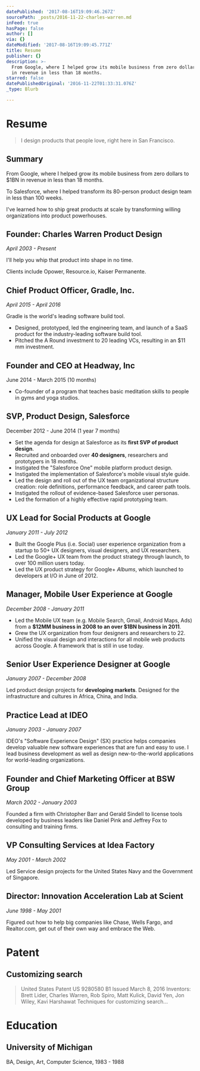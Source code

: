 ```yaml
---
datePublished: '2017-08-16T19:09:46.267Z'
sourcePath: _posts/2016-11-22-charles-warren.md
inFeed: true
hasPage: false
author: []
via: {}
dateModified: '2017-08-16T19:09:45.771Z'
title: Resume
publisher: {}
description: >-
  From Google, where I helped grow its mobile business from zero dollars to $1BN
  in revenue in less than 18 months.
starred: false
datePublishedOriginal: '2016-11-22T01:33:31.076Z'
_type: Blurb

---
```

# **Resume**

> I design products that people love, right here in San Francisco.

## Summary

From Google, where I helped grow its mobile business from zero dollars to $1BN in revenue in less than 18 months.

To Salesforce, where I helped transform its 80-person product design team in less than 100 weeks.

I've learned how to ship great products at scale by transforming willing organizations into product powerhouses.

## Founder: Charles Warren Product Design

_April 2003 - Present_

I'll help you whip that product into shape in no time.

Clients include Opower, Resource.io, Kaiser Permanente.

## Chief Product Officer, Gradle, Inc.

_April 2015 - April 2016_

Gradle is the world's leading software build tool.

* Designed, prototyped, led the engineering team, and launch of a SaaS product for the industry-leading software build tool.
* Pitched the A Round investment to 20 leading VCs, resulting in an $11 mm investment.

## Founder and CEO at Headway, Inc

June 2014 - March 2015 (10 months)

* Co-founder of a program that teaches basic meditation skills to people in gyms and yoga studios.

## SVP, Product Design, Salesforce

December 2012 - June 2014 (1 year 7 months)

* Set the agenda for design at Salesforce as its **first SVP of product design**.
* Recruited and onboarded over **40 designers**, researchers and prototypers in 18 months.
* Instigated the "Salesforce One" mobile platform product design.
* Instigated the implementation of Salesforce's mobile visual style guide.
* Led the design and roll out of the UX team organizational structure creation: role definitions, performance feedback, and career path tools.
* Instigated the rollout of evidence-based Salesforce user personas.
* Led the formation of a highly effective rapid prototyping team.

## UX Lead for Social Products at Google

_January 2011 - July 2012_

* Built the Google Plus (i.e. Social) user experience organization from a startup to 50+ UX designers, visual designers, and UX researchers.
* Led the Google+ UX team from the product strategy through launch, to over 100 million users today.
* Led the UX product strategy for Google+ _Albums_, which launched to developers at I/O in June of 2012\.

## Manager, Mobile User Experience at Google

_December 2008 - January 2011_

* Led the Mobile UX team (e.g. Mobile Search, Gmail, Android Maps, Ads) from a **$12MM business in 2008 to an over $1BN business in 2011**.
* Grew the UX organization from four designers and researchers to 22\.
* Unified the visual design and interactions for all mobile web products across Google. A framework that is still in use today.

## Senior User Experience Designer at Google

_January 2007 - December 2008_

Led product design projects for **developing markets**. Designed for the infrastructure and cultures in Africa, China, and India.

## Practice Lead at IDEO

_January 2003 - January 2007_

IDEO's "Software Experience Design" (SX) practice helps companies develop valuable new software experiences that are fun and easy to use. I lead business development as well as design new-to-the-world applications for world-leading organizations.

## Founder and Chief Marketing Officer at BSW Group

_March 2002 - January 2003_

Founded a firm with Christopher Barr and Gerald Sindell to license tools developed by business leaders like Daniel Pink and Jeffrey Fox to consulting and training firms.

## VP Consulting Services at Idea Factory

_May 2001 - March 2002_

Led Service design projects for the United States Navy and the Government of Singapore.

## Director: Innovation Acceleration Lab at Scient

_June 1998 - May 2001_

Figured out how to help big companies like Chase, Wells Fargo, and Realtor.com, get out of their own way and embrace the Web.

# Patent

## Customizing search

> United States Patent US 9280580 B1 Issued March 8, 2016 Inventors: Brett Lider, Charles Warren, Rob Spiro, Matt Kulick, David Yen, Jon Wiley, Kavi Harshawat
> Techniques for customizing search...
> 

# Education

## University of Michigan

BA, Design, Art, Computer Science, 1983 - 1988
